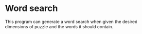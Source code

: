 # Word search 

This program can generate a word search when given the desired dimensions of puzzle and the words it should contain.


